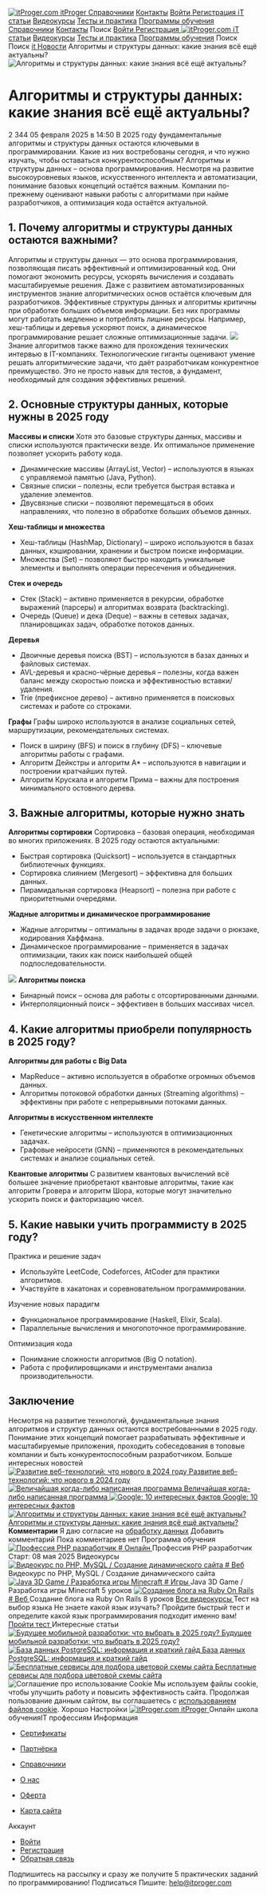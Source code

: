 [ ![itProger.com](https://itproger.com/img/logo_simple.svg) itProger ](https://itproger.com/ "На главную страницу")
[Справочники](https://itproger.com/spravka/ "Справочники") [Контакты](https://itproger.com/kontakti "Обратная связь")
[ Войти ](https://itproger.com/user/) [ Регистрация ](https://itproger.com/reg)
[iT статьи](https://itproger.com/news) [Видеокурсы](https://itproger.com/courses/) [Тесты и практика](https://itproger.com/tests) [Программы обучения](https://itproger.com/intensive/) [Справочники](https://itproger.com/spravka/) [Контакты](https://itproger.com/kontakti "Обратная связь")
Поиск
[ Войти ](https://itproger.com/user/) [ Регистрация ](https://itproger.com/reg)
[ ![itProger.com](https://itproger.com/img/logo_simple.svg) ](https://itproger.com/ "На главную страницу") [iT статьи](https://itproger.com/news) [Видеокурсы](https://itproger.com/courses/) [Тесты и практика](https://itproger.com/tests) [Программы обучения](https://itproger.com/intensive/)
Поиск
Поиск 
[](https://itproger.com/ "Перейти на главную страницу") [it Новости](https://itproger.com/news "Посмотреть все it Новости") Алгоритмы и структуры данных: какие знания всё ещё актуальны? 
![Алгоритмы и структуры данных: какие знания всё ещё актуальны?](https://itproger.com/img/news/x1738315437.jpg.pagespeed.ic.7fHN4Pb6Bo.webp)
# Алгоритмы и структуры данных: какие знания всё ещё актуальны?
2 344 
05 февраля 2025 в 14:50 
[ ](https://itproger.com/news/algoritmi-i-strukturi-dannih-kakie-znaniya-vsio-eshtio-aktualni#comments-block "Посмотреть комментарии")
В 2025 году фундаментальные алгоритмы и структуры данных остаются ключевыми в программировании. Какие из них востребованы сегодня, и что нужно изучать, чтобы оставаться конкурентоспособным?
Алгоритмы и структуры данных – основа программирования. Несмотря на развитие высокоуровневых языков, искусственного интеллекта и автоматизации, понимание базовых концепций остаётся важным. Компании по-прежнему оценивают навыки работы с алгоритмами при найме разработчиков, а оптимизация кода остаётся актуальной.
## 1. Почему алгоритмы и структуры данных остаются важными?
Алгоритмы и структуры данных — это основа программирования, позволяющая писать эффективный и оптимизированный код. Они помогают экономить ресурсы, ускорять вычисления и создавать масштабируемые решения. Даже с развитием автоматизированных инструментов знание алгоритмических основ остаётся ключевым для разработчиков.
Эффективные структуры данных и алгоритмы критичны при обработке больших объемов информации. Без них программы могут работать медленно и потреблять лишние ресурсы. Например, хеш-таблицы и деревья ускоряют поиск, а динамическое программирование решает сложные оптимизационные задачи.
![](https://itproger.com/img/news/x1738328703.jpg.pagespeed.ic.1QSFN4UM1v.webp)
Знание алгоритмов также важно для прохождения технических интервью в IT-компаниях. Технологические гиганты оценивают умение решать алгоритмические задачи, что даёт разработчикам конкурентное преимущество. Это не просто навык для тестов, а фундамент, необходимый для создания эффективных решений.
## 2. Основные структуры данных, которые нужны в 2025 году
**Массивы и списки**
Хотя это базовые структуры данных, массивы и списки используются практически везде. Их оптимальное применение позволяет ускорить работу кода.
  * Динамические массивы (ArrayList, Vector) – используются в языках с управляемой памятью (Java, Python).
  * Связные списки – полезны, если требуется быстрая вставка и удаление элементов.
  * Двусвязные списки – позволяют перемещаться в обоих направлениях, что полезно в обработке больших объемов данных.


**Хеш-таблицы и множества**
  * Хеш-таблицы (HashMap, Dictionary) – широко используются в базах данных, кэшировании, хранении и быстром поиске информации.
  * Множества (Set) – позволяют быстро находить уникальные элементы и выполнять операции пересечения и объединения.


**Стек и очередь**
  * Стек (Stack) – активно применяется в рекурсии, обработке выражений (парсеры) и алгоритмах возврата (backtracking).
  * Очередь (Queue) и дека (Deque) – важны в сетевых задачах, планировщиках задач, обработке потоков данных.


**Деревья**
  * Двоичные деревья поиска (BST) – используются в базах данных и файловых системах.
  * AVL-деревья и красно-чёрные деревья – полезны, когда важен баланс между скоростью поиска и эффективностью вставки/удаления.
  * Trie (префиксное дерево) – активно применяется в поисковых системах и работе со строками.


**Графы**
Графы широко используются в анализе социальных сетей, маршрутизации, рекомендательных системах.
  * Поиск в ширину (BFS) и поиск в глубину (DFS) – ключевые алгоритмы работы с графами.
  * Алгоритм Дейкстры и алгоритм A* – используются в навигации и построении кратчайших путей.
  * Алгоритм Крускала и алгоритм Прима – важны для построения минимального остовного дерева.


## 3. Важные алгоритмы, которые нужно знать
**Алгоритмы сортировки**
Сортировка – базовая операция, необходимая во многих приложениях. В 2025 году остаются актуальными:
  * Быстрая сортировка (Quicksort) – используется в стандартных библиотечных функциях.
  * Сортировка слиянием (Mergesort) – эффективна для больших данных.
  * Пирамидальная сортировка (Heapsort) – полезна при работе с приоритетными очередями.


**Жадные алгоритмы и динамическое программирование**
  * Жадные алгоритмы – оптимальны в задачах вроде задачи о рюкзаке, кодирования Хаффмана.
  * Динамическое программирование – применяется в задачах оптимизации, таких как поиск наибольшей общей подпоследовательности.


![](https://itproger.com/img/news/x1738328754.jpeg.pagespeed.ic.Cd5_m2gFUQ.webp)
**Алгоритмы поиска**
  * Бинарный поиск – основа для работы с отсортированными данными.
  * Интерполяционный поиск – эффективен в больших массивах чисел.


## 4. Какие алгоритмы приобрели популярность в 2025 году?
**Алгоритмы для работы с Big Data**
  * MapReduce – активно используется в обработке огромных объемов данных.
  * Алгоритмы потоковой обработки данных (Streaming algorithms) – эффективны при работе с непрерывными потоками данных.


**Алгоритмы в искусственном интеллекте**
  * Генетические алгоритмы – используются в оптимизационных задачах.
  * Графовые нейросети (GNN) – применяются в рекомендательных системах и анализе социальных сетей.


**Квантовые алгоритмы**
С развитием квантовых вычислений всё большее значение приобретают квантовые алгоритмы, такие как алгоритм Гровера и алгоритм Шора, которые могут значительно ускорить поиск и факторизацию чисел.
## 5. Какие навыки учить программисту в 2025 году?
Практика и решение задач
  * Используйте LeetCode, Codeforces, AtCoder для практики алгоритмов.
  * Участвуйте в хакатонах и соревновательном программировании.


Изучение новых парадигм
  * Функциональное программирование (Haskell, Elixir, Scala).
  * Параллельные вычисления и многопоточное программирование.


Оптимизация кода
  * Понимание сложности алгоритмов (Big O notation).
  * Работа с профилировщиками и инструментами анализа производительности.


## Заключение
Несмотря на развитие технологий, фундаментальные знания алгоритмов и структур данных остаются востребованными в 2025 году. Понимание этих концепций помогает разрабатывать эффективные и масштабируемые приложения, проходить собеседования в топовые компании и быть конкурентоспособным разработчиком.
Больше интересных новостей
[ ![Развитие веб-технологий: что нового в 2024 году](https://itproger.com/img/news/x1722682405.jpg.pagespeed.ic.eeMYInR11f.webp) Развитие веб-технологий: что нового в 2024 году ](https://itproger.com/news/razvitie-veb-tehnologiy-chto-novogo-v-2024-godu "Развитие веб-технологий: что нового в 2024 году") [ ![Величайшая когда-либо написанная программа](https://itproger.com/img/news/1496240402.jpg) Величайшая когда-либо написанная программа ](https://itproger.com/news/velichayshaya-kogda-libo-napisannaya-programma "Величайшая когда-либо написанная программа") [ ![Google: 10 интересных фактов](https://itproger.com/img/news/1669791281.jpg) Google: 10 интересных фактов ](https://itproger.com/news/google-10-interesnih-faktov "Google: 10 интересных фактов") [ ![Алгоритмы и структуры данных: какие знания всё ещё актуальны?](https://itproger.com/img/news/x1738315437.jpg.pagespeed.ic.7fHN4Pb6Bo.webp) Алгоритмы и структуры данных: какие знания всё ещё актуальны? ](https://itproger.com/news/algoritmi-i-strukturi-dannih-kakie-znaniya-vsio-eshtio-aktualni "Алгоритмы и структуры данных: какие знания всё ещё актуальны?")
**Комментарии**
Я даю согласие на [обработку данных](https://itproger.com/rights)
Добавить комментарий 
Пока комментариев нет
Программа обучения
[ ](https://itproger.com/intensive/back-end "Профессия PHP разработчик")
[ ![Профессия PHP разработчик](https://itproger.com/img/intensivs/back-end.svg) ](https://itproger.com/intensive/back-end "Профессия PHP разработчик")[ # Онлайн ](https://itproger.com/intensive/)
Профессия PHP разработчик Старт: 08 мая 2025
Видеокурсы
[ ](https://itproger.com/course/php "Видеокурс по PHP, MySQL / Создание динамического сайта")
[ ![Видеокурс по PHP, MySQL / Создание динамического сайта](https://itproger.com/img/courses/1534230100.svg) ](https://itproger.com/course/php "Видеокурс по PHP, MySQL / Создание динамического сайта")[ # Веб ](https://itproger.com/courses/web "Посмотреть похожие курсы")
Видеокурс по PHP, MySQL / Создание динамического сайта
[ ](https://itproger.com/course/java-minecraft "Java 3D Game / Разработка игры Minecraft")
[ ![Java 3D Game / Разработка игры Minecraft](https://itproger.com/img/courses/x1715445829.jpg.pagespeed.ic.i275U3LWJb.webp) ](https://itproger.com/course/java-minecraft "Java 3D Game / Разработка игры Minecraft")[ # Игры ](https://itproger.com/courses/games "Посмотреть похожие курсы")
Java 3D Game / Разработка игры Minecraft 5 уроков
[ ](https://itproger.com/course/ruby-on-rails "Создание блога на Ruby On Rails")
[ ![Создание блога на Ruby On Rails](https://itproger.com/img/courses/x1534335030.jpg.pagespeed.ic.3wA-UdvwJw.webp) ](https://itproger.com/course/ruby-on-rails "Создание блога на Ruby On Rails")[ # Веб ](https://itproger.com/courses/web "Посмотреть похожие курсы")
Создание блога на Ruby On Rails 8 уроков
[ Все видеокурсы ](https://itproger.com/courses/)
Тест на выбор языка
Не знаете какой язык изучать? Пройдите быстрый тест и определите какой язык программирования подходит именно вам!
[ Пройти тест ](https://itproger.com/language-test)
Интересные статьи
[ ![Будущее мобильной разработки: что выбрать в 2025 году?](https://itproger.com/img/news/1733498774.jpg) Будущее мобильной разработки: что выбрать в 2025 году? ](https://itproger.com/news/budushtee-mobilnoy-razrabotki-chto-vibrat-v-2025-godu "Будущее мобильной разработки: что выбрать в 2025 году?")[ ![База данных PostgreSQL: информация и краткий гайд](https://itproger.com/img/news/1718979730.jpg) База данных PostgreSQL: информация и краткий гайд ](https://itproger.com/news/baza-dannih-postgresql-informatsiya-i-kratkiy-gayd "База данных PostgreSQL: информация и краткий гайд")[ ![Бесплатные сервисы для подбора цветовой схемы сайта](https://itproger.com/img/news/x1524921076.jpg.pagespeed.ic.Qciq2ysga1.webp) Бесплатные сервисы для подбора цветовой схемы сайта ](https://itproger.com/news/besplatnie-servisi-dlya-podbora-tsvetovoy-shemi-sayta "Бесплатные сервисы для подбора цветовой схемы сайта")
![Соглашение про использование Cookie](https://itproger.com/img/cookie.svg)
Мы используем файлы cookie, чтобы улучшить работу и повысить эффективность сайта. Продолжая пользование данным сайтом, вы соглашаетесь с [использованием файлов cookie](https://itproger.com/cookie).
Хорошо 
Настройки 
[ ![itProger.com](https://itproger.com/img/logo_simple.svg) itProger ](https://itproger.com/ "На главную страницу")
Онлайн школа обученияIT профессиям
Информация
  * [Сертификаты](https://itproger.com/gift)
  * [Партнёрка](https://partners.itproger.com/ "Партнерская система")
  * [Справочники](https://itproger.com/spravka/)


  * [О нас](https://itproger.com/about)
  * [Оферта](https://itproger.com/rights)
  * [Карта сайта](https://itproger.com/sitemap)


Аккаунт
  * [Войти](https://itproger.com/user/)
  * [Регистрация](https://itproger.com/reg)
  * [Обратная связь](https://itproger.com/kontakti)


Подпишитесь на рассылку и сразу же получите 5 практических заданий по программированию!
Подписаться 
Пишите: help@itproger.com
[ ](https://www.facebook.com/programsLife/) [ ](https://twitter.com/GoshaDudar) [ ](https://www.youtube.com/user/PlurrimiTube) [ ](http://t.me/itProger_official) [ ](https://www.instagram.com/itproger_official/)
